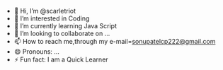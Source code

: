 - 👋 Hi, I’m @scarletriot
- 👀 I’m interested in Coding
- 🌱 I’m currently learning Java Script
- 💞️ I’m looking to collaborate on ...
- 📫 How to reach me,through my e-mail=sonupatelcp222@gmail.com
- 😄 Pronouns: ...
- ⚡ Fun fact: I am a Quick Learner

<!---
scarletriot/scarletriot is a ✨ special ✨ repository because its `README.md` (this file) appears on your GitHub profile.
You can click the Preview link to take a look at your changes.
--->
